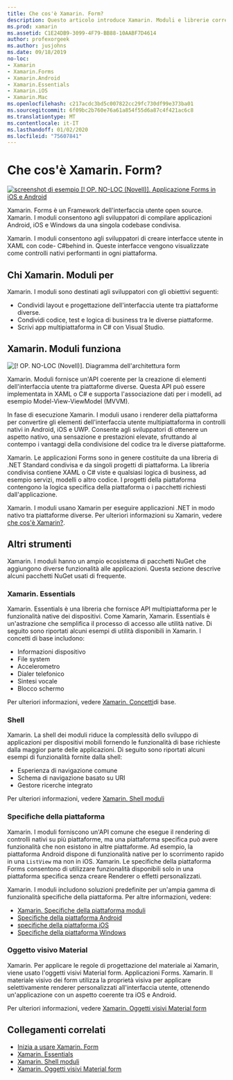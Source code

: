 ```yaml
---
title: Che cos'è Xamarin. Form?
description: Questo articolo introduce Xamarin. Moduli e librerie correlate.
ms.prod: xamarin
ms.assetid: C1E24DB9-3099-4F79-BB88-10AABF7D4614
author: profexorgeek
ms.author: jusjohns
ms.date: 09/18/2019
no-loc:
- Xamarin
- Xamarin.Forms
- Xamarin.Android
- Xamarin.Essentials
- Xamarin.iOS
- Xamarin.Mac
ms.openlocfilehash: c217acdc3bd5c007822cc29fc730df99e373ba01
ms.sourcegitcommit: 6f09bc2b760e76a61a854f55d6a87c4f421ac6c8
ms.translationtype: MT
ms.contentlocale: it-IT
ms.lasthandoff: 01/02/2020
ms.locfileid: "75607841"
---
```

# <a name="what-is-opno-locxamarinforms"></a>Che cos'è Xamarin. Form?

[![screenshot di esempio [! OP. NO-LOC (Novell)]. Applicazione Forms in iOS e Android](what-is-xamarin-forms-images/xamarin-forms-app-cropped.png)](what-is-xamarin-forms-images/xamarin-forms-app.png#lightbox)

Xamarin. Forms è un Framework dell'interfaccia utente open source. Xamarin. I moduli consentono agli sviluppatori di compilare applicazioni Android, iOS e Windows da una singola codebase condivisa.

Xamarin. I moduli consentono agli sviluppatori di creare interfacce utente in XAML con code- C#behind in. Queste interfacce vengono visualizzate come controlli nativi performanti in ogni piattaforma.

## <a name="who-opno-locxamarinforms-is-for"></a>Chi Xamarin. Moduli per

Xamarin. I moduli sono destinati agli sviluppatori con gli obiettivi seguenti:

- Condividi layout e progettazione dell'interfaccia utente tra piattaforme diverse.
- Condividi codice, test e logica di business tra le diverse piattaforme.
- Scrivi app multipiattaforma in C# con Visual Studio.

## <a name="how-opno-locxamarinforms-works"></a>Xamarin. Moduli funziona

![[! OP. NO-LOC (Novell)]. Diagramma dell'architettura form](what-is-xamarin-forms-images/xamarin-forms-architecture.png)

Xamarin. Moduli fornisce un'API coerente per la creazione di elementi dell'interfaccia utente tra piattaforme diverse. Questa API può essere implementata in XAML o C# e supporta l'associazione dati per i modelli, ad esempio Model-View-ViewModel (MVVM).

In fase di esecuzione Xamarin. I moduli usano i renderer della piattaforma per convertire gli elementi dell'interfaccia utente multipiattaforma in controlli nativi in Android, iOS e UWP. Consente agli sviluppatori di ottenere un aspetto nativo, una sensazione e prestazioni elevate, sfruttando al contempo i vantaggi della condivisione del codice tra le diverse piattaforme.

Xamarin. Le applicazioni Forms sono in genere costituite da una libreria di .NET Standard condivisa e da singoli progetti di piattaforma. La libreria condivisa contiene XAML o C# viste e qualsiasi logica di business, ad esempio servizi, modelli o altro codice. I progetti della piattaforma contengono la logica specifica della piattaforma o i pacchetti richiesti dall'applicazione.

Xamarin. I moduli usano Xamarin per eseguire applicazioni .NET in modo nativo tra piattaforme diverse. Per ulteriori informazioni su Xamarin, vedere [che cos'è Xamarin?](~/get-started/what-is-xamarin.md).

## <a name="additional-tools"></a>Altri strumenti

Xamarin. I moduli hanno un ampio ecosistema di pacchetti NuGet che aggiungono diverse funzionalità alle applicazioni. Questa sezione descrive alcuni pacchetti NuGet usati di frequente.

### <a name="opno-locxamarinessentials"></a>Xamarin. Essentials

Xamarin. Essentials è una libreria che fornisce API multipiattaforma per le funzionalità native dei dispositivi. Come Xamarin, Xamarin. Essentials è un'astrazione che semplifica il processo di accesso alle utilità native. Di seguito sono riportati alcuni esempi di utilità disponibili in Xamarin. I concetti di base includono:

- Informazioni dispositivo
- File system
- Accelerometro
- Dialer telefonico
- Sintesi vocale
- Blocco schermo

Per ulteriori informazioni, vedere [Xamarin. Concetti](~/essentials/index.md)di base.

### <a name="shell"></a>Shell

Xamarin. La shell dei moduli riduce la complessità dello sviluppo di applicazioni per dispositivi mobili fornendo le funzionalità di base richieste dalla maggior parte delle applicazioni. Di seguito sono riportati alcuni esempi di funzionalità fornite dalla shell:

- Esperienza di navigazione comune
- Schema di navigazione basato su URI
- Gestore ricerche integrato

Per ulteriori informazioni, vedere [Xamarin. Shell moduli](~/xamarin-forms/app-fundamentals/shell/index.md)

### <a name="platform-specifics"></a>Specifiche della piattaforma

Xamarin. I moduli forniscono un'API comune che esegue il rendering di controlli nativi su più piattaforme, ma una piattaforma specifica può avere funzionalità che non esistono in altre piattaforme. Ad esempio, la piattaforma Android dispone di funzionalità native per lo scorrimento rapido in una `ListView` ma non in iOS. Xamarin. Le specifiche della piattaforma Forms consentono di utilizzare funzionalità disponibili solo in una piattaforma specifica senza creare Renderer o effetti personalizzati.

Xamarin. I moduli includono soluzioni predefinite per un'ampia gamma di funzionalità specifiche della piattaforma. Per altre informazioni, vedere:

- [Xamarin. Specifiche della piattaforma moduli](~/xamarin-forms/platform/platform-specifics/index.md)
- [Specifiche della piattaforma Android](~/xamarin-forms/platform/android/index.md)
- [specifiche della piattaforma iOS](~/xamarin-forms/platform/ios/index.md)
- [Specifiche della piattaforma Windows](~/xamarin-forms/platform/windows/index.md)

### <a name="material-visual"></a>Oggetto visivo Material

Xamarin. Per applicare le regole di progettazione del materiale ai Xamarin, viene usato l'oggetti visivi Material form. Applicazioni Forms. Xamarin. Il materiale visivo dei form utilizza la proprietà visiva per applicare selettivamente renderer personalizzati all'interfaccia utente, ottenendo un'applicazione con un aspetto coerente tra iOS e Android.

Per ulteriori informazioni, vedere [Xamarin. Oggetti visivi Material form](~/xamarin-forms/user-interface/visual/material-visual.md)

## <a name="related-links"></a>Collegamenti correlati

- [Inizia a usare Xamarin. Form](~/xamarin-forms/index.yml)
- [Xamarin. Essentials](~/essentials/index.md)
- [Xamarin. Shell moduli](~/xamarin-forms/app-fundamentals/shell/index.md)
- [Xamarin. Oggetti visivi Material form](~/xamarin-forms/user-interface/visual/material-visual.md)
